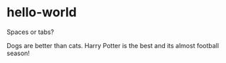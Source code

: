 # hello-world
Spaces or tabs?

Dogs are better than cats. Harry Potter is the best and its almost football season!
